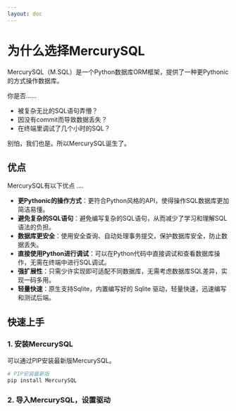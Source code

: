 ```yaml
---
layout: doc
---
```


# 为什么选择MercurySQL

MercurySQL（M.SQL）是一个Python数据库ORM框架，提供了一种更Pythonic的方式操作数据库。

你是否……

 - 被复杂无比的SQL语句弄懵？
 - 因没有commit而导致数据丢失？
 - 在终端里调试了几个小时的SQL？

别怕，我们也是。所以MercurySQL诞生了。

## 优点

MercurySQL有以下优点 ....

 - **更Pythonic的操作方式**：更符合Python风格的API，使得操作SQL数据库更加简洁易懂。
 - **避免复杂的SQL语句**：避免编写复杂的SQL语句，从而减少了学习和理解SQL语法的负担。
 - **数据库更安全**：使用安全查询、自动处理事务提交，保护数据库安全，防止数据丢失。
 - **直接使用Python进行调试**：可以在Python代码中直接调试和查看数据库操作，无需在终端中进行SQL调试。
 - **强扩展性**：只需少许实现即可适配不同数据库，无需考虑数据库SQL差异，实现一码多用。
 - **轻量快速**：原生支持Sqlite，内置编写好的 Sqlite 驱动，轻量快速，迅速编写和测试后端。

## 快速上手

### 1. 安装MercurySQL

可以通过PIP安装最新版MercurySQL。

```bash
# PIP安装最新版
pip install MercurySQL
```

### 2. 导入MercurySQL，设置驱动


